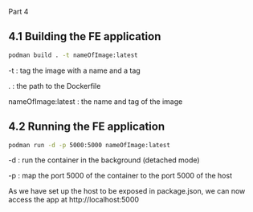 Part 4

## 4.1 Building the FE application

```bash
podman build . -t nameOfImage:latest
```

-t : tag the image with a name and a tag

. : the path to the Dockerfile

nameOfImage:latest : the name and tag of the image

## 4.2 Running the FE application

```bash
podman run -d -p 5000:5000 nameOfImage:latest
```

-d : run the container in the background (detached mode)

-p : map the port 5000 of the container to the port 5000 of the host

As we have set up the host to be exposed in package.json, we can now access the app at http://localhost:5000
